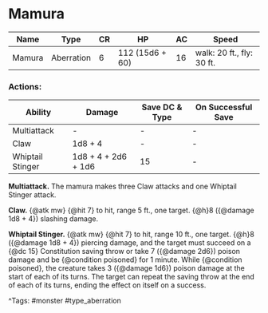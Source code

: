# Mamura

| Name | Type | CR | HP | AC | Speed |
|------|------|----|----|----|-------|
| Mamura | Aberration | 6 | 112 (15d6 + 60) | 16 | walk: 20 ft., fly: 30 ft. |

### Actions:

| Ability | Damage | Save DC & Type | On Successful Save |
|---------|--------|----------------|--------------------|
| Multiattack | - | - | - |
| Claw | 1d8 + 4 | - | - |
| Whiptail Stinger | 1d8 + 4 + 2d6 + 1d6 | 15 | - |


**Multiattack.** The mamura makes three Claw attacks and one Whiptail Stinger attack.

**Claw.** {@atk mw} {@hit 7} to hit, range 5 ft., one target. {@h}8 ({@damage 1d8 + 4}) slashing damage.

**Whiptail Stinger.** {@atk mw} {@hit 7} to hit, range 10 ft., one target. {@h}8 ({@damage 1d8 + 4}) piercing damage, and the target must succeed on a {@dc 15} Constitution saving throw or take 7 ({@damage 2d6}) poison damage and be {@condition poisoned} for 1 minute. While {@condition poisoned}, the creature takes 3 ({@damage 1d6}) poison damage at the start of each of its turns. The target can repeat the saving throw at the end of each of its turns, ending the effect on itself on a success.

^Tags: #monster #type_aberration